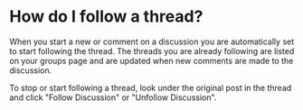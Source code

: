 # How do I follow a thread?

When you start a new or comment on a discussion you are automatically set to start following the thread. The threads you are already following are listed on your groups page and are updated when new comments are made to the discussion.

To stop or start following a thread, look under the original post in the thread and click "Follow Discussion" or "Unfollow Discussion".
